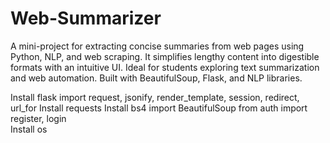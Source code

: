 # Web-Summarizer
A mini-project for extracting concise summaries from web pages using Python, NLP, and web scraping. It simplifies lengthy content into digestible formats with an intuitive UI. Ideal for students exploring text summarization and web automation. Built with BeautifulSoup, Flask, and NLP libraries.

Install flask import request, jsonify, render_template, session, redirect, url_for
Install requests
Install bs4 import BeautifulSoup
from auth import register, login  
Install os
